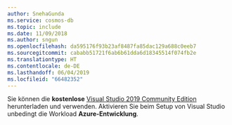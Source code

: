 ```yaml
---
author: SnehaGunda
ms.service: cosmos-db
ms.topic: include
ms.date: 11/09/2018
ms.author: sngun
ms.openlocfilehash: da595176f93b23af8487fa85dac129a688c0eeb7
ms.sourcegitcommit: cababb51721f6ab6b61dda6d18345514f074fb2e
ms.translationtype: HT
ms.contentlocale: de-DE
ms.lasthandoff: 06/04/2019
ms.locfileid: "66482352"
---
```

Sie können die **kostenlose** 
[Visual Studio 2019 Community Edition](https://www.visualstudio.com/downloads/) herunterladen und verwenden. Aktivieren Sie beim Setup von Visual Studio unbedingt die Workload **Azure-Entwicklung**.
